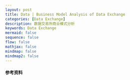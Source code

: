 ```yaml
---
layout: post
title: Data | Business Model Analysis of Data Exchange
categories: [Data Exchange]
description: 数据交易所商业模式分析
keywords: Data Exchange
mermaid: false
sequence: false
flow: false
mathjax: false
mindmap: false
mindmap2: false
---
```








#### 参考资料

